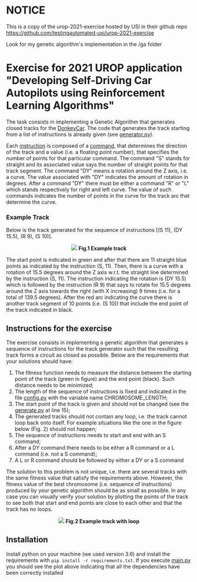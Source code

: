 # NOTICE
This is a copy of the urop-2021-exercise hosted by USI in their github repo https://github.com/testingautomated-usi/urop-2021-exercise 

Look for my genetic algorithm's implementation in the /ga folder

# Exercise for 2021 UROP application "Developing Self-Driving Car Autopilots using Reinforcement Learning Algorithms"

The task consists in implementing a Genetic Algorithm that generates closed tracks for the [DonkeyCar](https://www.donkeycar.com/). 
The code that generates the track starting from a list of instructions is already given (see [generator.py](https://github.com/testingautomated-usi/urop-2021-exercise/blob/master/track_generator/generator.py)).

Each [instruction](https://github.com/testingautomated-usi/urop-2021-exercise/blob/master/ga/chromosome_elem.py) is composed of a [command](https://github.com/testingautomated-usi/urop-2021-exercise/blob/master/track_generator/command.py), 
that determines the direction of the track and a value (i.e. a floating point number), that specifies the number of points for that particular command. 
The command "S" stands for straight and its associated value says the number of straight points for that track segment. The command "DY" means a rotation around
the Z axis, i.e. a curve. The value associated with "DY" indicates the amount of rotation in degrees. 
After a command "DY" there must be either a command "R" or "L" which stands respectively for right and left curve. 
The value of such commands indicates the number of points in the curve for the track arc that determine the curve.

### Example Track

Below is the track generated for the sequence of instructions \[(S 11), (DY 15.5), (R 9), (S 10)\].

<p align="center">
  <img src="https://github.com/testingautomated-usi/urop-2021-exercise/blob/master/track_example.png">
  <b>Fig.1 Example track</b><br>
</p>


The start point is indicated in green and after that there are 11 straight blue points as indicated by the instruction (S, 11). Then, there is a curve with a rotation of 15.5 degrees around the Z axis w.r.t. the straight line determined by the instruction (S, 11). The instruction indicating the rotation is (DY 15.5) which is followed by the instruction (R 9) that says to rotate for 15.5 degrees around the Z axis towards the right (with X increasing) 9 times (i.e. for a total of 139.5 degrees). After the red arc indicating the curve there is another track segment of 10 points (i.e. (S 10)) that include the end point of the track indicated in black.

## Instructions for the exercise

The exercise consists in implementing a genetic algorithm that generates a sequence of instructions for the track generator such that the resulting track forms a circuit as closed as possible. Below are the requirements that your solutions should have:

1. The fitness function needs to measure the distance between the starting point of the track (green in figure) and the end point (black). Such distance needs to be minimized;
2. The length of the sequence of instructions is fixed and indicated in the file [config.py](https://github.com/testingautomated-usi/urop-2021-exercise/blob/master/config.py) with the variable name CHROMOSOME_LENGTH;
3. The start point of the track is given and should not be changed (see the [generate.py](https://github.com/testingautomated-usi/urop-2021-exercise/blob/master/track_generator/generator.py#L15) at line 15);
4. The generated tracks should not contain any loop, i.e. the track cannot loop back onto itself. For example situations like the one in the figure below (Fig. 2) should not happen;
5. The sequence of instructions needs to start and end with an S command;
6. After a DY command there needs to be either a R command or a L command (i.e. not a S command);
7. A L or R command should be followed by either a DY or a S command

The solution to this problem is not unique, i.e. there are several tracks with the same fitness value that satisfy the requirements above. However, the fitness value of the best chromosome (i.e. sequence of instructions) produced by your genetic algorithm should be as small as possible. In any case you can visually verify your solution by plotting the points of the track to see both that start and end points are close to each other and that the track has no loops.

<p align="center">
  <img src="https://github.com/testingautomated-usi/urop-2021-exercise/blob/master/loop-example.png">
  <b>Fig.2 Example track with loop</b><br>
</p>

## Installation

Install python on your machine (we used version 3.6) and install the requirements with `pip install -r requirements.txt`.
If you execute [main.py](https://github.com/testingautomated-usi/urop-2021-exercise/blob/master/main.py) 
you should see the plot above indicating that all the dependencies have been correctly installed
